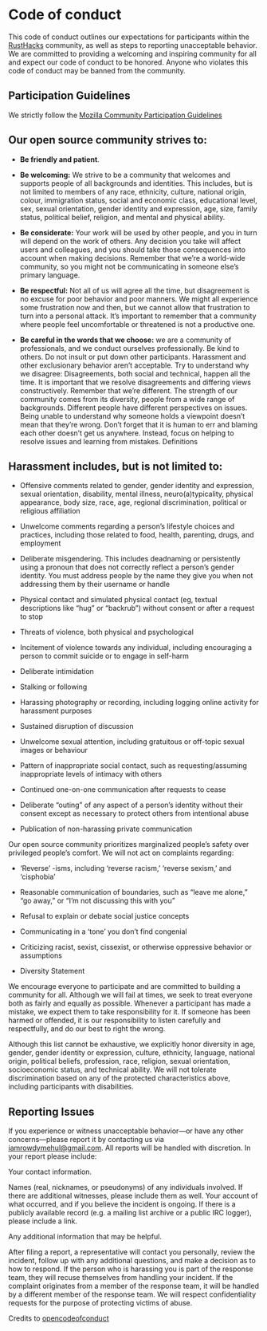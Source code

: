# Code of conduct

This code of conduct outlines our expectations for participants within the [RustHacks](https://github.com/rusthacks/rust) community, as well as steps to reporting unacceptable behavior. We are committed to providing a welcoming and inspiring community for all and expect our code of conduct to be honored. Anyone who violates this code of conduct may be banned from the community.

## Participation Guidelines

We strictly follow the [Mozilla Community Participation Guidelines](https://www.mozilla.org/en-US/about/governance/policies/participation/)

## Our open source community strives to:

* **Be friendly and patient**.

* **Be welcoming:** We strive to be a community that welcomes and supports people of all backgrounds and identities. This includes, but is not limited to members of any race, ethnicity, culture, national origin, colour, immigration status, social and economic class, educational level, sex, sexual orientation, gender identity and expression, age, size, family status, political belief, religion, and mental and physical ability.

* **Be considerate:** Your work will be used by other people, and you in turn will depend on the work of others. Any decision you take will affect users and colleagues, and you should take those consequences into account when making decisions. Remember that we’re a world-wide community, so you might not be communicating in someone else’s primary language.

* **Be respectful:** Not all of us will agree all the time, but disagreement is no excuse for poor behavior and poor manners. We might all experience some frustration now and then, but we cannot allow that frustration to turn into a personal attack. It’s important to remember that a community where people feel uncomfortable or threatened is not a productive one.

* **Be careful in the words that we choose:** we are a community of professionals, and we conduct ourselves professionally. Be kind to others. Do not insult or put down other participants. Harassment and other exclusionary behavior aren’t acceptable.
Try to understand why we disagree: Disagreements, both social and technical, happen all the time. It is important that we resolve disagreements and differing views constructively. Remember that we’re different. The strength of our community comes from its diversity, people from a wide range of backgrounds. Different people have different perspectives on issues. Being unable to understand why someone holds a viewpoint doesn’t mean that they’re wrong. Don’t forget that it is human to err and blaming each other doesn’t get us anywhere. Instead, focus on helping to resolve issues and learning from mistakes.
Definitions

## Harassment includes, but is not limited to:

* Offensive comments related to gender, gender identity and expression, sexual orientation, disability, mental illness, neuro(a)typicality, physical appearance, body size, race, age, regional discrimination, political or religious affiliation

* Unwelcome comments regarding a person’s lifestyle choices and practices, including those related to food, health, parenting, drugs, and employment

* Deliberate misgendering. This includes deadnaming or persistently using a pronoun that does not correctly reflect a person’s gender identity. You must address people by the name they give you when not addressing them by their username or handle

* Physical contact and simulated physical contact (eg, textual descriptions like “hug” or “backrub”) without consent or after a request to stop

* Threats of violence, both physical and psychological

* Incitement of violence towards any individual, including encouraging a person to commit suicide or to engage in self-harm

* Deliberate intimidation

* Stalking or following

* Harassing photography or recording, including logging online activity for harassment purposes

* Sustained disruption of discussion

* Unwelcome sexual attention, including gratuitous or off-topic sexual images or behaviour

* Pattern of inappropriate social contact, such as requesting/assuming inappropriate levels of intimacy with others

* Continued one-on-one communication after requests to cease

* Deliberate “outing” of any aspect of a person’s identity without their consent except as necessary to protect others from intentional abuse

* Publication of non-harassing private communication

Our open source community prioritizes marginalized people’s safety over privileged people’s comfort. We will not act on complaints regarding:

* ‘Reverse’ -isms, including ‘reverse racism,’ ‘reverse sexism,’ and ‘cisphobia’

* Reasonable communication of boundaries, such as “leave me alone,” “go away,” or “I’m not discussing this with you”

* Refusal to explain or debate social justice concepts

* Communicating in a ‘tone’ you don’t find congenial

* Criticizing racist, sexist, cissexist, or otherwise oppressive behavior or assumptions

* Diversity Statement

We encourage everyone to participate and are committed to building a community for all. Although we will fail at times, we seek to treat everyone both as fairly and equally as possible. Whenever a participant has made a mistake, we expect them to take responsibility for it. If someone has been harmed or offended, it is our responsibility to listen carefully and respectfully, and do our best to right the wrong.

Although this list cannot be exhaustive, we explicitly honor diversity in age, gender, gender identity or expression, culture, ethnicity, language, national origin, political beliefs, profession, race, religion, sexual orientation, socioeconomic status, and technical ability. We will not tolerate discrimination based on any of the protected characteristics above, including participants with disabilities.

## Reporting Issues

If you experience or witness unacceptable behavior—or have any other concerns—please report it by contacting us via iamrowdymehul@gmail.com. All reports will be handled with discretion. In your report please include:

Your contact information.

Names (real, nicknames, or pseudonyms) of any individuals involved. If there are additional witnesses, please include them as well. Your account of what occurred, and if you believe the incident is ongoing. If there is a publicly available record (e.g. a mailing list archive or a public IRC logger), please include a link.

Any additional information that may be helpful.

After filing a report, a representative will contact you personally, review the incident, follow up with any additional questions, and make a decision as to how to respond. If the person who is harassing you is part of the response team, they will recuse themselves from handling your incident. If the complaint originates from a member of the response team, it will be handled by a different member of the response team. We will respect confidentiality requests for the purpose of protecting victims of abuse.

Credits to [opencodeofconduct](http://todogroup.org/opencodeofconduct/)
